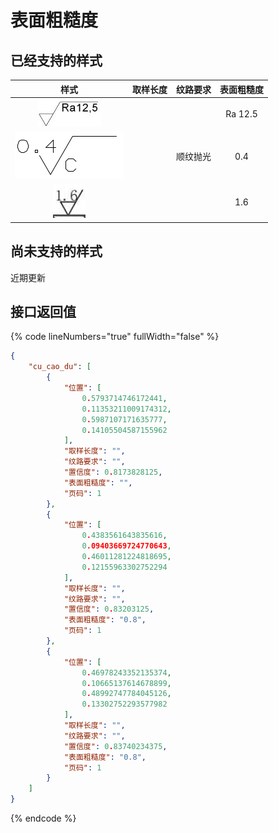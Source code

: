 # 表面粗糙度

## 已经支持的样式

<table data-view="cards" data-full-width="false"><thead><tr><th align="center">样式</th><th align="center">取样长度</th><th align="center">纹路要求</th><th align="center">表面粗糙度</th></tr></thead><tbody><tr><td align="center"><img src="../.gitbook/assets/surface-roughness-1 (1).png" alt=""></td><td align="center"></td><td align="center"></td><td align="center">Ra 12.5</td></tr><tr><td align="center"><img src="../.gitbook/assets/surface-roughness-2.png" alt=""></td><td align="center"></td><td align="center">顺纹抛光</td><td align="center">0.4</td></tr><tr><td align="center"><img src="../.gitbook/assets/surface-roughness-3.png" alt=""></td><td align="center"></td><td align="center"></td><td align="center">1.6</td></tr></tbody></table>



## 尚未支持的样式

近期更新





## 接口返回值



{% code lineNumbers="true" fullWidth="false" %}
```json
{
    "cu_cao_du": [
        {
            "位置": [
                0.5793714746172441,
                0.11353211009174312,
                0.5987107171635777,
                0.14105504587155962
            ],
            "取样长度": "",
            "纹路要求": "",
            "置信度": 0.8173828125,
            "表面粗糙度": "",
            "页码": 1
        },
        {
            "位置": [
                0.4383561643835616,
                0.09403669724770643,
                0.46011281224818695,
                0.12155963302752294
            ],
            "取样长度": "",
            "纹路要求": "",
            "置信度": 0.83203125,
            "表面粗糙度": "0.8",
            "页码": 1
        },
        {
            "位置": [
                0.46978243352135374,
                0.10665137614678899,
                0.48992747784045126,
                0.13302752293577982
            ],
            "取样长度": "",
            "纹路要求": "",
            "置信度": 0.83740234375,
            "表面粗糙度": "0.8",
            "页码": 1
        }
    ]
}
```
{% endcode %}

